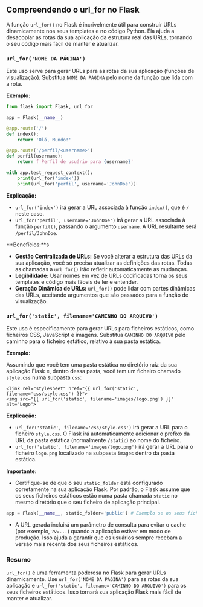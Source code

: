 ## Compreendendo o url_for no Flask

A função `url_for()` no Flask é incrivelmente útil para construir URLs dinamicamente nos seus templates e no código Python. Ela ajuda a desacoplar as rotas da sua aplicação da estrutura real das URLs, tornando o seu código mais fácil de manter e atualizar.

### `url_for('NOME DA PÁGINA')`

Este uso serve para gerar URLs para as rotas da sua aplicação (funções de visualização). Substitua `NOME DA PÁGINA` pelo nome da função que lida com a rota.

**Exemplo:**

```python
from flask import Flask, url_for

app = Flask(__name__)

@app.route('/')
def index():
    return 'Olá, Mundo!'

@app.route('/perfil/<username>')
def perfil(username):
    return f'Perfil de usuário para {username}'

with app.test_request_context():
    print(url_for('index'))
    print(url_for('perfil', username='JohnDoe'))
```

**Explicação:**

*   `url_for('index')` irá gerar a URL associada à função `index()`, que é `/` neste caso.
*   `url_for('perfil', username='JohnDoe')` irá gerar a URL associada à função `perfil()`, passando o argumento `username`. A URL resultante será `/perfil/JohnDoe`.

**Benefícios:**s

*   **Gestão Centralizada de URLs:** Se você alterar a estrutura das URLs da sua aplicação, você só precisa atualizar as definições das rotas. Todas as chamadas a `url_for()` irão refletir automaticamente as mudanças.
*   **Legibilidade:** Usar nomes em vez de URLs codificadas torna os seus templates e código mais fáceis de ler e entender.
*   **Geração Dinâmica de URLs:** `url_for()` pode lidar com partes dinâmicas das URLs, aceitando argumentos que são passados para a função de visualização.

### `url_for('static', filename='CAMINHO DO ARQUIVO')`

Este uso é especificamente para gerar URLs para ficheiros estáticos, como ficheiros CSS, JavaScript e imagens. Substitua `CAMINHO DO ARQUIVO` pelo caminho para o ficheiro estático, relativo à sua pasta estática.

**Exemplo:**

Assumindo que você tem uma pasta estática no diretório raiz da sua aplicação Flask e, dentro dessa pasta, você tem um ficheiro chamado `style.css` numa subpasta `css`:

```html+django
<link rel="stylesheet" href="{{ url_for('static', filename='css/style.css') }}">
<img src="{{ url_for('static', filename='images/logo.png') }}" alt="Logo">
```

**Explicação:**

*   `url_for('static', filename='css/style.css')` irá gerar a URL para o ficheiro `style.css`. O Flask irá automaticamente adicionar o prefixo da URL da pasta estática (normalmente `/static`) ao nome do ficheiro.
*   `url_for('static', filename='images/logo.png')` irá gerar a URL para o ficheiro `logo.png` localizado na subpasta `images` dentro da pasta estática.

**Importante:**

*   Certifique-se de que o seu `static_folder` está configurado corretamente na sua aplicação Flask. Por padrão, o Flask assume que os seus ficheiros estáticos estão numa pasta chamada `static` no mesmo diretório que o seu ficheiro de aplicação principal.

```python
app = Flask(__name__, static_folder='public') # Exemplo se os seus ficheiros estáticos estiverem numa pasta chamada 'public'
```

*   A URL gerada incluirá um parâmetro de consulta para evitar o cache (por exemplo, `?v=...`) quando a aplicação estiver em modo de produção. Isso ajuda a garantir que os usuários sempre recebam a versão mais recente dos seus ficheiros estáticos.

### Resumo

`url_for()` é uma ferramenta poderosa no Flask para gerar URLs dinamicamente. Use `url_for('NOME DA PÁGINA')` para as rotas da sua aplicação e `url_for('static', filename='CAMINHO DO ARQUIVO')` para os seus ficheiros estáticos. Isso tornará sua aplicação Flask mais fácil de manter e atualizar.
